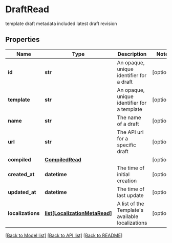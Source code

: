 # DraftRead

template draft metadata included latest draft revision
## Properties
Name | Type | Description | Notes
------------ | ------------- | ------------- | -------------
**id** | **str** | An opaque, unique identifier for a draft | [optional] 
**template** | **str** | An opaque, unique identifier for a template | [optional] 
**name** | **str** | The name of a draft | [optional] 
**url** | **str** | The API url for a specific draft | [optional] 
**compiled** | [**CompiledRead**](CompiledRead.md) |  | [optional] 
**created_at** | **datetime** | The time of initial creation | [optional] 
**updated_at** | **datetime** | The time of last update | [optional] 
**localizations** | [**list[LocalizationMetaRead]**](LocalizationMetaRead.md) | A list of the Template&#39;s available localizations | [optional] 

[[Back to Model list]](../README.md#documentation-for-models) [[Back to API list]](../README.md#documentation-for-api-endpoints) [[Back to README]](../README.md)


